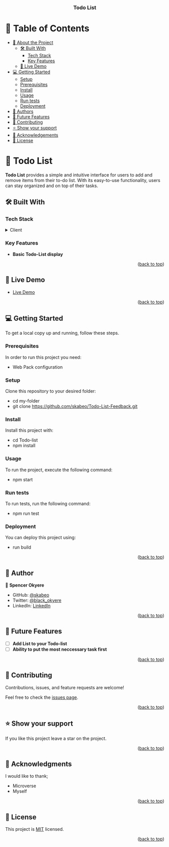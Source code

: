 <a name="readme-top"></a>

<div align="center">
  <h3><b>Todo List</b></h3>
</div>

# 📗 Table of Contents

- [📖 About the Project](#about-project)
  - [🛠 Built With](#built-with)
    - [Tech Stack](#tech-stack)
    - [Key Features](#key-features)
  - [🚀 Live Demo](#live-demo)
- [💻 Getting Started](#getting-started)
  - [Setup](#setup)
  - [Prerequisites](#prerequisites)
  - [Install](#install)
  - [Usage](#usage)
  - [Run tests](#run-tests)
  - [Deployment](#triangular_flag_on_post-deployment)
- [👥 Authors](#authors)
- [🔭 Future Features](#future-features)
- [🤝 Contributing](#contributing)
- [⭐️ Show your support](#support)
- [🙏 Acknowledgements](#acknowledgements)
- [📝 License](#license)

# 📖 Todo List<a name="about-project"></a>


**Todo List** provides a simple and intuitive interface for users to add and remove items from their to-do list. With its easy-to-use functionality, users can stay organized and on top of their tasks.

## 🛠 Built With <a name="built-with"></a>

### Tech Stack <a name="tech-stack"></a>


<details>
  <summary>Client</summary>
  <ul>
    <li><a href="https://html.org/">Web Pack</a></li>
  </ul>
</details>


### Key Features <a name="key-features"></a>


- **Basic Todo-List display**

<p align="right">(<a href="#readme-top">back to top</a>)</p>


## 🚀 Live Demo <a name="live-demo"></a>


- [Live Demo](https://skabeo.github.io/Todo-List-Feedback)

<p align="right">(<a href="#readme-top">back to top</a>)</p>


## 💻 Getting Started <a name="getting-started"></a>


To get a local copy up and running, follow these steps.

### Prerequisites

In order to run this project you need:

- Web Pack configuration

### Setup

Clone this repository to your desired folder:


- cd my-folder
- git clone https://github.com/skabeo/Todo-List-Feedback.git


### Install

Install this project with:

- cd Todo-list
- npm install


### Usage

To run the project, execute the following command:

- npm start


### Run tests

To run tests, run the following command:

- npm run test


### Deployment

You can deploy this project using:

- run build

<p align="right">(<a href="#readme-top">back to top</a>)</p>


## 👥 Author <a name="authors"></a>


👤 **Spencer Okyere**

- GitHub: [@skabeo](https://github.com/skabeo)
- Twitter: [@black_okyere](https://twitter.com/black_okyere)
- LinkedIn: [LinkedIn](https://linkedin.com/in/okyere-spencer-9b602623b)


<p align="right">(<a href="#readme-top">back to top</a>)</p>


## 🔭 Future Features <a name="future-features"></a>


- [ ] **Add List to your Todo-list**
- [ ] **Ability to put the most neccessary task first**

<p align="right">(<a href="#readme-top">back to top</a>)</p>


## 🤝 Contributing <a name="contributing"></a>

Contributions, issues, and feature requests are welcome!

Feel free to check the [issues page](https://github.com/skabeo/Todo-List-Feedback/issues).

<p align="right">(<a href="#readme-top">back to top</a>)</p>


## ⭐️ Show your support <a name="support"></a>


If you like this project leave a star on the project.

<p align="right">(<a href="#readme-top">back to top</a>)</p>


## 🙏 Acknowledgments <a name="acknowledgements"></a>


I would like to thank;

- Microverse
- Myself

<p align="right">(<a href="#readme-top">back to top</a>)</p>


## 📝 License <a name="license"></a>

This project is [MIT](https://github.com/skabeo/Todo-List-Feedback/blob/master/MIT.md) licensed.

<p align="right">(<a href="#readme-top">back to top</a>)</p>
